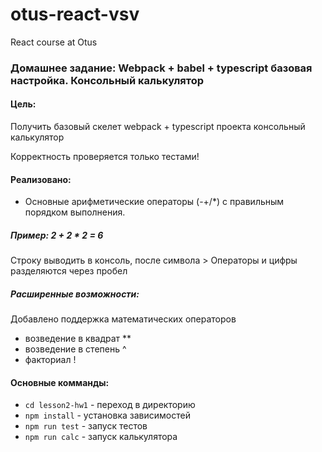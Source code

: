 # otus-react-vsv
React course at Otus

### Домашнее задание: Webpack + babel + typescript базовая настройка. Консольный калькулятор

#### Цель:
Получить базовый скелет webpack + typescript проекта
консольный калькулятор

Корректность проверяется только тестами!

#### Реализовано:
- Основные арифметические операторы (-+/*) с правильным порядком выполнения.

##### Пример: 2 + 2 * 2 = 6
Строку выводить в консоль, после символа >
Операторы и цифры разделяются через пробел

##### Расширенные возможности:
Добавлено поддержка математических операторов
- возведение в квадрат **
- возведение в степень ^ 
- факториал !

#### Основные комманды:
- `cd lesson2-hw1` - переход в директорию
- `npm install` - установка зависимостей
- `npm run test` - запуск тестов
- `npm run calc` - запуск калькулятора